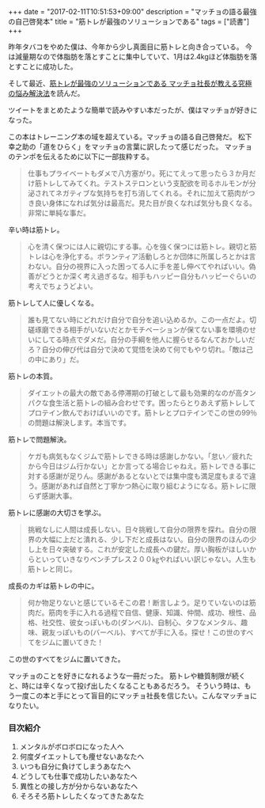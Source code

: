 +++
date = "2017-02-11T10:51:53+09:00"
description = "マッチョの語る最強の自己啓発本"
title = "筋トレが最強のソリューションである"
tags = ["読書"]
+++



昨年タバコをやめた僕は、今年から少し真面目に筋トレと向き合っている。
今は減量期なので体脂肪を落とすことに集中していて、1月は2.4kgほど体脂肪を落とすことに成功した。

そして最近、<a  href="https://www.amazon.co.jp/gp/product/4426608376/ref=as_li_qf_sp_asin_tl?ie=UTF8&camp=247&creative=1211&creativeASIN=4426608376&linkCode=as2&tag=kotazi-22">筋トレが最強のソリューションである マッチョ社長が教える究極の悩み解決法</a>を読んだ。

ツイートをまとめたような簡単で読みやすい本だったが、僕はマッチョが好きになった。

この本はトレーニング本の域を超えている。マッチョの語る自己啓発だ。
松下幸之助の「道をひらく」をマッチョの言葉に訳したって感じだった。
マッチョのテンポを伝えるために以下に一部抜粋する。

> 仕事もプライベートもダメで八方塞がり。死にてえって思ったら３か月だけ筋トレしてみてくれ。テストステロンという支配欲を司るホルモンが分泌されてネガティブな気持ちを打ち消してくれる。それに加えて筋肉がつき良い身体になれば気分は最高だ。見た目が良くなれば気分も良くなる。非常に単純な事だ。

辛い時は筋トレ。

> 心を清く保つには人に親切にする事。心を強く保つには筋トレ。親切と筋トレは心を浄化する。ボランティア活動しろとか団体に所属しろとかは言わない。自分の視界に入った困ってる人に手を差し伸べてやればいい。偽善がどうとか深く考え過ぎるな。相手もハッピー自分もハッピーぐらいの考えでちょうどよい。

筋トレして人に優しくなる。


> 誰も見てない時にどれだけ自分で自分を追い込めるか。この一点だよ。切磋琢磨できる相手がいないだとかモチベーションが保てない事を環境のせいにしてる時点でダメだ。自分の手綱を他人に握らせるなんておかしいだろ？自分の伸び代は自分で決めて覚悟を決めて何でもやり切れ。「敵は己の中にあり」だ。

筋トレの本質。

> ダイエットの最大の敵である停滞期の打破として最も効果的なのが高タンパクな食生活と筋トレの組み合わせです。困ったらとりあえず筋トレしてプロテイン飲んでおけばいいのです。筋トレとプロテインでこの世の99％の問題は解決します。本当です。

筋トレで問題解決。

> ケガも病気もなくジムで筋トレできる時は感謝しかない。「怠い／疲れたから今日はジム行かない」とか言ってる場合じゃねえ。筋トレできる事に対する感謝が足りん。感謝があるとないとでは集中度も満足度もまるで違う。感謝があれば自然と丁寧かつ熱心に取り組むようになる。筋トレに限らず感謝大事。

筋トレに感謝の大切さを学ぶ。

> 挑戦なしに人間は成長しない。日々挑戦して自分の限界を探れ。自分の限界の大幅に上だと潰れる、少し下だと成長はない。自分の限界のほんの少し上を日々突破する。これが安定した成長への鍵だ。厚い胸板がほしいからといっていきなりベンチプレス２００㎏やればいい訳じゃない。人生も筋トレと同じ。

成長のカギは筋トレの中に。

> 何か物足りないと感じているそこの君！断言しよう。足りていないのは筋肉だ。筋肉を手に入れる過程で自信、健康、知識、仲間、成功、根性、品格、社交性、彼女っぽいもの(ダンベル)、自制心、タフなメンタル、趣味、親友っぽいもの(バーベル)、すべてが手に入る。探せ！この世のすべてをジムに置いてきた！

この世のすべてをジムに置いてきた。

マッチョのことを好きになれるような一冊だった。
筋トレや糖質制限が続くと、時には辛くなって投げ出したくなることもあるだろう。
そういう時は、もう一度この本と手にとって盲目的にマッチョ社長を信じたい。こんなマッチョになりたい。

### 目次紹介

1. メンタルがボロボロになった人へ
2. 何度ダイエットしても痩せないあなたへ
3. いつも自分に負けてしまうあなたへ
4. どうしても仕事で成功したいあなたへ
5. 異性との接し方が分からないあなたへ
6. そろそろ筋トレしたくなってきたあなた

